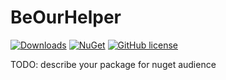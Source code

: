 # BeOurHelper

[![Downloads](https://img.shields.io/nuget/dt/Umbraco.Community.BeOurHelper?color=cc9900)](https://www.nuget.org/packages/Umbraco.Community.BeOurHelper/)
[![NuGet](https://img.shields.io/nuget/vpre/Umbraco.Community.BeOurHelper?color=0273B3)](https://www.nuget.org/packages/Umbraco.Community.BeOurHelper)
[![GitHub license](https://img.shields.io/github/license/MDJHeyday/hackathon_2024?color=8AB803)](https://github.com/MDJHeyday/hackathon_2024/blob/main/LICENSE)

TODO: describe your package for nuget audience